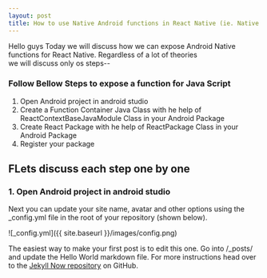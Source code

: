 ```yaml
---
layout: post
title: How to use Native Android functions in React Native (ie. Native Bridging)
---
```

Hello guys Today we will discuss how we can expose Android Native functions for React Native. Regardless of a lot of theories  
we will discuss only os steps--

### Follow Bellow Steps to expose a function for Java Script

1. Open Android project in android studio
2. Create a Function Container Java Class with he help of ReactContextBaseJavaModule Class in your Android Package
3. Create React Package with he help of ReactPackage Class in your Android Package
4. Register your package

## FLets discuss each step one by one

### 1. Open Android project in android studio

Next you can update your site name, avatar and other options using the _config.yml file in the root of your repository (shown below).

![_config.yml]({{ site.baseurl }}/images/config.png)

The easiest way to make your first post is to edit this one. Go into /_posts/ and update the Hello World markdown file. For more instructions head over to the [Jekyll Now repository](https://github.com/barryclark/jekyll-now) on GitHub.

